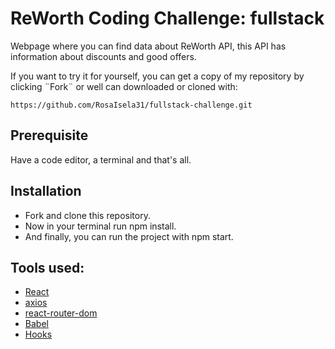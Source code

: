 # ReWorth Coding Challenge: fullstack

Webpage where you can find data about ReWorth API, this API has information about discounts and good offers.

If you want to try it for yourself, you can get a copy of my repository by clicking ¨Fork¨ or well can downloaded or cloned with:

`https://github.com/RosaIsela31/fullstack-challenge.git`

## Prerequisite

Have a code editor, a terminal and that's all.

## Installation

-   Fork and clone this repository.
-   Now in your terminal run npm install.
-   And finally, you can run the project with npm start.

## Tools used:

-   [React](https://es.reactjs.org/)
-   [axios](https://www.npmjs.com/package/axios)
-   [react-router-dom](https://www.npmjs.com/package/react-router-dom)
-   [Babel](https://www.npmjs.com/package/babel-eslint)
-   [Hooks](https://es.reactjs.org/docs/hooks-intro.html)

##
